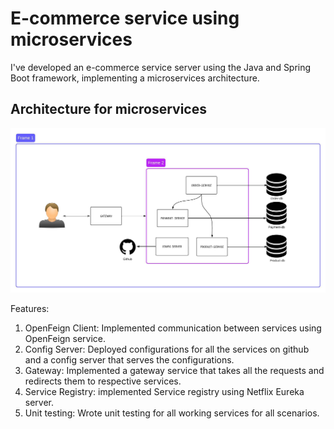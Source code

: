 # E-commerce service using microservices
I've developed an e-commerce service server using the Java and Spring Boot framework, implementing a microservices architecture.

## Architecture for microservices
![alt text](./Blankboard.jpeg)

Features:
1. OpenFeign Client: Implemented communication between services using OpenFeign service.
2. Config Server: Deployed configurations for all the services on github and a config server that serves the configurations.
3. Gateway: Implemented a gateway service that takes all the requests and redirects them to respective services.
4. Service Registry: implemented Service registry using Netflix Eureka server.
5. Unit testing: Wrote unit testing for all working services for all scenarios.
